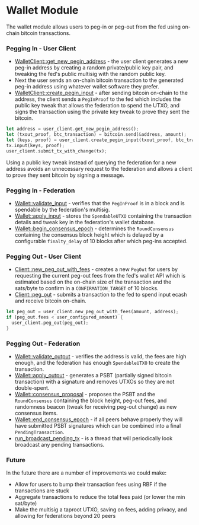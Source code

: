 # Wallet Module
The wallet module allows users to peg-in or peg-out from the fed using on-chain bitcoin transactions.

### Pegging In - User Client
- [WalletClient::get_new_pegin_address](../client/client-lib/src/wallet/mod.rs) - the user client generates a new peg-in address by creating a random private/public key pair, and tweaking the fed's public multisig with the random public key.
- Next the user sends an on-chain bitcoin transaction to the generated peg-in address using whatever wallet software they prefer.
- [WalletClient::create_pegin_input](../client/client-lib/src/wallet/mod.rs) - after sending bitcoin on-chain to the address, the client sends a `PegInProof` to the fed which includes the public key tweak that allows the federation to spend the UTXO, and signs the transaction using the private key tweak to prove they sent the bitcoin.

```rust
let address = user_client.get_new_pegin_address();
let (txout_proof, btc_transaction) = bitcoin.send(&address, amount);
let (keys, proof) = user_client.create_pegin_input(txout_proof, btc_transaction);
tx.input(keys, proof);
user_client.submit_tx_with_change(tx);
```

Using a public key tweak instead of querying the federation for a new address avoids an unnecessary request to the federation and allows a client to prove they sent bitcoin by signing a message.

### Pegging In - Federation
- [Wallet::validate_input](../modules/minimint-wallet/src/lib.rs) - verifies that the `PegInProof` is in a block and is spendable by the federation's multisig.
- [Wallet::apply_input](../modules/minimint-wallet/src/lib.rs) - stores the `SpendableUTXO` containing the transaction details and tweak key in the federation's wallet database.
- [Wallet::begin_consensus_epoch](../modules/minimint-wallet/src/lib.rs) - determines the `RoundConsensus` containing the consensus block height which is delayed by a configurable `finalty_delay` of 10 blocks after which peg-ins accepted.

### Pegging Out - User Client
- [Client::new_peg_out_with_fees](../client/client-lib/src/lib.rs) - creates a new `PegOut` for users by requesting the current peg-out fees from the fed's wallet API which is estimated based on the on-chain size of the transaction and the sats/byte to confirm in a `CONFIRMATION_TARGET` of 10 blocks.
- [Client::peg_out](../client/client-lib/src/lib.rs) - submits a transaction to the fed to spend input ecash and receive bitcoin on-chain.

```rust
let peg_out = user_client.new_peg_out_with_fees(amount, address);
if (peg_out.fees < user_configured_amount) {
  user_client.peg_out(peg_out);
}
```

### Pegging Out - Federation
- [Wallet::validate_output](../modules/minimint-wallet/src/lib.rs) - verifies the address is valid, the fees are high enough, and the federation has enough `SpendableUTXO` to create the transaction.
- [Wallet::apply_output](../modules/minimint-wallet/src/lib.rs) - generates a PSBT (partially signed bitcoin transaction) with a signature and removes UTXOs so they are not double-spent.
- [Wallet::consensus_proposal](../modules/minimint-wallet/src/lib.rs) - proposes the PSBT and the `RoundConsensus` containing the block height, peg-out fees, and randomness beacon (tweak for receiving peg-out change) as new consensus items.
- [Wallet::end_consensus_epoch](../modules/minimint-wallet/src/lib.rs) - if all peers behave properly they will have submitted PSBT signatures which can be combined into a final `PendingTransaction`.
- [run_broadcast_pending_tx](../modules/minimint-wallet/src/lib.rs) - is a thread that will periodically look broadcast any pending transactions.

### Future
In the future there are a number of improvements we could make:
- Allow for users to bump their transaction fees using RBF if the transactions are stuck
- Aggregate transactions to reduce the total fees paid (or lower the min sat/byte)
- Make the multisig a taproot UTXO, saving on fees, adding privacy, and allowing for federations beyond 20 peers